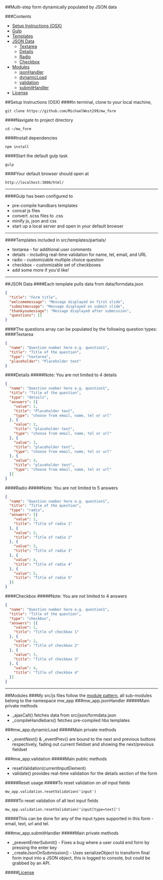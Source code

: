 ##Multi-step form dynamically populated by JSON data

###Contents
* [Setup Instructions (OSX)](#setup-instructions-osx)
* [Gulp](#gulp-has-been-configured-to)
* [Templates](#templates-included-in-srctemplatespartials)
* [JSON Data](#json-data)
  * [Textarea](#textarea)
  * [Details](#details)
  * [Radio](#radio)
  * [Checkbox](#checkbox)
* [Modules](#modules)
  * [jsonHandler](#mw_appjsonHandler)
  * [dynamicLoad](#mw_appdynamicload)
  * [validation](#mw_appvalidation)
  * [submitHandler](#mw_appsubmitHandler)
* [License](#license)

##Setup Instructions (OSX)
####In terminal, clone to your local machine,
```
git clone https://github.com/MichaelWest299/mw_form
```
####Navigate to project directory
```
cd ~/mw_form
```
####Install dependencies
```
npm install
```
####Start the default gulp task
```
gulp
```
####Your default browser should open at
```
http://localhost:3000/html/
```

---

####Gulp has been configured to
- pre-compile handbars templates
- concat js files
- convert .scss files to .css
- minify js, json and css
- start up a local server and open in your default browser

---

####Templates included in src/templates/partials/
- textarea - for additional user comments
- details - including real-time validation for name, tel, email, and URL
- radio - customizable multiple choice question
- checkbox - customizable set of checkboxes
- add some more if you'd like!

---

##JSON Data
####Each template pulls data from data/formdata.json
```json
{
  "title": "Form title",
  "welcomemessage": "Message displayed on first slide",
  "submitmessage": "Message displayed on submit slide",
  "thankyoumessage": "Message displayed after submission",
  "questions": []
}
```

####The questions array can be populated by the following question types:
####Textarea
```json
{
  "name": "Question number here e.g. question1",
  "title": "Title of the question",
  "type": "textarea",
  "placeholder": "Placeholder text"
}
```

####Details
#####Note: You are not limited to 4 details
```json
{
  "name": "Question number here e.g. question1",
  "title": "Title of the question",
  "type": "details",
  "answers": [{
    "value": 1,
    "title": "Placeholder text",
    "type": "choose from email, name, tel or url"
  }, {
    "value": 2,
    "title": "placeholder text",
    "type": "choose from email, name, tel or url"
  }, {
    "value": 3,
    "title": "placeholder text",
    "type": "choose from email, name, tel or url"
  }, {
    "value": 4,
    "title": "placeholder text",
    "type": "choose from email, name, tel or url"
  }]
}
```

####Radio
#####Note: You are not limited to 5 answers
```json
{
  "name": "Question number here e.g. question1",
  "title": "Title of the question",
  "type": "radio",
  "answers": [{
    "value": 1,
    "title": "Title of radio 1"
  }, {
    "value": 2,
    "title": "Title of radio 2"
  }, {
    "value": 3,
    "title": "Title of radio 3"
  }, {
    "value": 4,
    "title": "Title of radio 4"
  }, {
    "value": 5,
    "title": "Title of radio 5"
  }]
}
```

####Checkbox
#####Note: You are not limited to 4 answers
```json
{
  "name": "Question number here e.g. question1",
  "title": "Title of the question",
  "type": "checkbox",
  "answers": [{
    "value": 1,
    "title": "Title of checkbox 1"
  }, {
    "value": 2,
    "title": "Title of checkbox 2"
  }, {
    "value": 3,
    "title": "Title of checkbox 3"
  }, {
    "value": 4,
    "title": "Title of checkbox 4"
  }]
}
```

---

##Modules
###My src/js files follow the [module pattern](http://www.adequatelygood.com/JavaScript-Module-Pattern-In-Depth.html), all sub-modules belong to the namespace mw_app
###mw_app.jsonHandler
#####Main private methods
- \_ajaxCall() fetches data from src/json/formdata.json
- \_compileHandlebars() fetches pre-compiled hbs templates

###mw_app.dynamicLoad
#####Main private methods
- \_eventNext() & \_eventPrev() are bound to the next and previous buttons respectively, fading out current fieldset and showing the next/previous fieldset

###mw_app.validation
#####Main public methods
- resetValidation(currentInputElement)
- validate() provides real-time validation for the details section of the form

#####Reset usage
#####To reset validation on _all_ input fields
```
mw_app.validation.resetValidation('input')
```
#####To reset validation of all text input fields
```
mw_app.validation.resetValidation('input[type=text]')
```
#####This can be done for any of the input types supported in this form - email, text, url and tel.

###mw_app.submitHandler
#####Main private methods
- \_preventEnterSubmit() - Fixes a bug where a user could end form by pressing the enter key
- \_createJsonOnSubmission() - Uses serializeObject to transform final form input into a JSON object, this is logged to console, but could be grabbed by an API.

#####[License](LICENSE)

